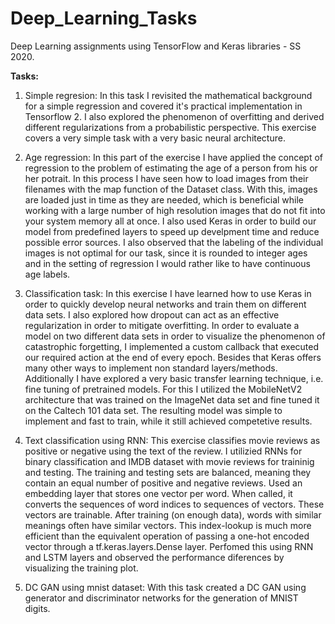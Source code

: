 # Deep_Learning_Tasks
Deep Learning assignments using TensorFlow and Keras libraries - SS 2020.

**Tasks:**

1. Simple regresion:
   In this task I revisited the mathematical background for a simple regression and covered it's practical implementation in Tensorflow 2. I also explored the phenomenon of overfitting and derived different regularizations from a probabilistic perspective. This exercise covers a very simple task with a very basic neural architecture. 
   
2. Age regression:
  In this part of the exercise I have applied the concept of regression to the problem of estimating the age of a person from his or her potrait. In this process I have seen how to load images from their filenames with the map function of the Dataset class. With this, images are loaded just in time as they are needed, which is beneficial while working with a large number of high resolution images that do not fit into your system memory all at once. I also used Keras in order to build our model from predefined layers to speed up develpment time and reduce possible error sources. I also observed that the labeling of the individual images is not optimal for our task, since it is rounded to integer ages and in the setting of regression I would rather like to have continuous age labels.
  
3. Classification task:
   In this exercise I have learned how to use Keras in order to quickly develop neural networks and train them on different data sets. I also explored how dropout can act as an effective regularization in order to mitigate overfitting. In order to evaluate a model on two different data sets in order to visualize the phenomenon of catastrophic forgetting, I implemented a custom callback that executed our required action at the end of every epoch. Besides that Keras offers many other ways to implement non standard layers/methods. Additionally I have explored a very basic transfer learning technique, i.e. fine tuning of pretrained models. For this I utilized the MobileNetV2 architecture that was trained on the ImageNet data set and fine tuned it on the Caltech 101 data set. The resulting model was simple to implement and fast to train, while it still achieved competetive results.

4. Text classification using RNN:
  This exercise classifies movie reviews as positive or negative using the text of the review. I utilizied RNNs for binary classification and IMDB dataset with movie reviews for traininig and testing. The training and testing sets are balanced, meaning they contain an equal number of positive and negative reviews. Used an embedding layer that stores one vector per word. When called, it converts the sequences of word indices to sequences of vectors. These vectors are trainable. After training (on enough data), words with similar meanings often have similar vectors. This index-lookup is much more efficient than the equivalent operation of passing a one-hot encoded vector through a tf.keras.layers.Dense layer. Perfomed this using RNN and LSTM layers and observed the performance diferences by visualizing the training plot.

5. DC GAN using mnist dataset:
  With this task created a DC GAN using generator and discriminator networks for the generation of MNIST digits.

 
            


